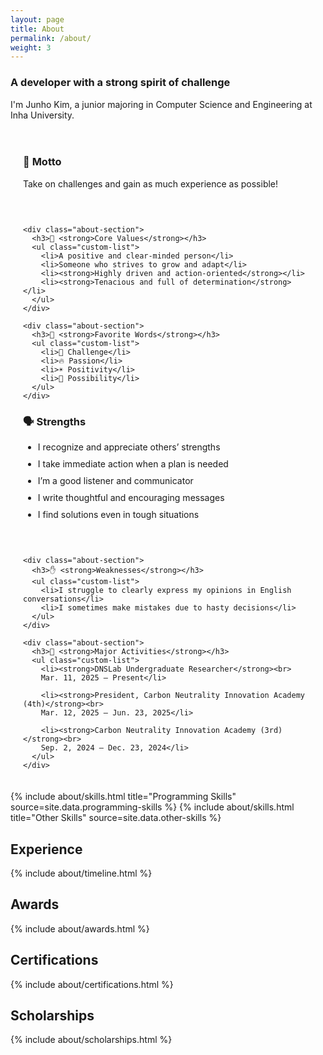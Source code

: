 ```yaml
---
layout: page
title: About
permalink: /about/
weight: 3
---
```


<!-- Page Title & Introduction -->
### A developer with a strong spirit of challenge

I'm Junho Kim, a junior majoring in Computer Science and Engineering at Inha University.

<!-- 🔧 Custom CSS -->
<style>
  .custom-list li {
    margin-bottom: 10px;
  }

  .about-section {
    padding-bottom: 30px;
  }

  .about-col {
    padding-left: 20px;
    padding-right: 20px;
  }

  .about-row {
    padding: 20px 0;
  }
</style>

<!-- 🧩 Main Content Two-Column Layout -->
<div class="row about-row">

  <!-- Left Column -->
  <div class="col-md-6 about-col">
    <div class="about-section">
      <h3>💬 <strong>Motto</strong></h3>
      <p>Take on challenges and gain as much experience as possible!</p>
    </div>

    <div class="about-section">
      <h3>📌 <strong>Core Values</strong></h3>
      <ul class="custom-list">
        <li>A positive and clear-minded person</li>
        <li>Someone who strives to grow and adapt</li>
        <li><strong>Highly driven and action-oriented</strong></li>
        <li><strong>Tenacious and full of determination</strong></li>
      </ul>
    </div>

    <div class="about-section">
      <h3>💭 <strong>Favorite Words</strong></h3>
      <ul class="custom-list">
        <li>🚀 Challenge</li>
        <li>🔥 Passion</li>
        <li>☀️ Positivity</li>
        <li>🎯 Possibility</li>
      </ul>
    </div>
  </div>

  <!-- Right Column -->
  <div class="col-md-6 about-col">
    <div class="about-section">
      <h3>🗣️ <strong>Strengths</strong></h3>
      <ul class="custom-list">
        <li>I recognize and appreciate others’ strengths</li>
        <li>I take immediate action when a plan is needed</li>
        <li>I’m a good listener and communicator</li>
        <li>I write thoughtful and encouraging messages</li>
        <li>I find solutions even in tough situations</li>
      </ul>
    </div>

    <div class="about-section">
      <h3>✋ <strong>Weaknesses</strong></h3>
      <ul class="custom-list">
        <li>I struggle to clearly express my opinions in English conversations</li>
        <li>I sometimes make mistakes due to hasty decisions</li>
      </ul>
    </div>

    <div class="about-section">
      <h3>🐥 <strong>Major Activities</strong></h3>
      <ul class="custom-list">
        <li><strong>DNSLab Undergraduate Researcher</strong><br>
        Mar. 11, 2025 – Present</li>

        <li><strong>President, Carbon Neutrality Innovation Academy (4th)</strong><br>
        Mar. 12, 2025 – Jun. 23, 2025</li>

        <li><strong>Carbon Neutrality Innovation Academy (3rd)</strong><br>
        Sep. 2, 2024 – Dec. 23, 2024</li>
      </ul>
    </div>
  </div>

</div>

<!-- Skills Section -->
<div class="row">
  {% include about/skills.html title="Programming Skills" source=site.data.programming-skills %}
  {% include about/skills.html title="Other Skills" source=site.data.other-skills %}
</div>

<!-- Timeline Section -->
<h2 id="experience">Experience</h2>
<div class="row">
  {% include about/timeline.html %}
</div>

<h2 id="education">Awards</h2>
<div class="row">
  {% include about/awards.html %}
</div>

<h2 id="certifications">Certifications</h2>
<div class="row">
  {% include about/certifications.html %}
</div>

<h2 id="scholarships">Scholarships</h2>
<div class="row">
  {% include about/scholarships.html %}
</div>